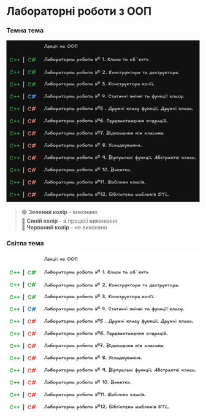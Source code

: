 # Лабораторні роботи з ООП

### Темна тема

![Список лабораторних робіт - темна тема](images/oop-dark-2.png)

> 🟢 **Зелений колір** - виконано  
> 🔵 **Синій колір** - в процесі виконання  
> 🔴 **Червоний колір** - не виконано

### Світла тема

![Список лабораторних робіт - світла тема](images/oop-white-2.png)
